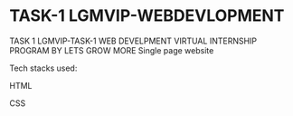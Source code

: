# TASK-1   LGMVIP-WEBDEVLOPMENT
TASK 1
LGMVIP-TASK-1
WEB DEVELPMENT VIRTUAL INTERNSHIP PROGRAM BY LETS GROW MORE
Single page website

Tech stacks used:

HTML

CSS


